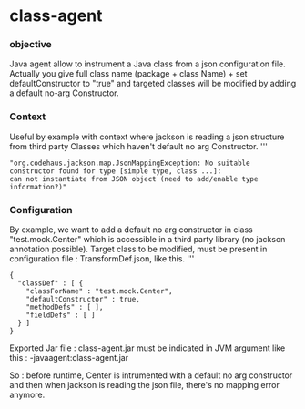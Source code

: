 class-agent
===========

### objective ###
Java agent allow to instrument a Java class from a json configuration file.
Actually you give full class name (package + class Name) + set defaultConstructor to "true" and targeted classes will be modified by adding a default no-arg Constructor.

### Context ###
Useful by example with context where jackson is reading a json structure from third party Classes which haven't default no arg Constructor.
'''

    "org.codehaus.jackson.map.JsonMappingException: No suitable constructor found for type [simple type, class ...]: 
    can not instantiate from JSON object (need to add/enable type information?)"

### Configuration ###
By example, we want to add a default no arg constructor in class "test.mock.Center" which is accessible in a third party library (no jackson annotation possible).
Target class to be modified, must be present in configuration file : TransformDef.json, like this.
'''

    {
      "classDef" : [ {
        "classForName" : "test.mock.Center",
        "defaultConstructor" : true,
        "methodDefs" : [ ],
        "fieldDefs" : [ ]
      } ]
    }

Exported Jar file : class-agent.jar must be indicated in JVM argument like this :
-javaagent:class-agent.jar

So : before runtime, Center is intrumented with a default no arg constructor and then when jackson is reading the json file, there's no mapping error anymore.
 
